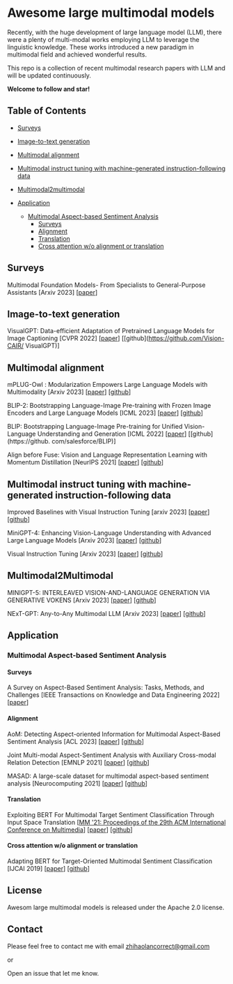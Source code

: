 # Awesome large multimodal models

Recently, with the huge development of large language model (LLM), there were a plenty of multi-modal works employing LLM to leverage the linguistic knowledge. These works introduced a new paradigm in multimodal field and achieved wonderful results.

This repo is a collection of recent multimodal research papers with LLM and will be updated continuously.

**Welcome to follow and star!**

## Table of Contents

- [Surveys](#surveys)

- [Image-to-text generation](#image-to-text-generation)

- [Multimodal alignment](#multimodal-alignment)

- [Multimodal instruct tuning with machine-generated instruction-following data](#multimodal-instruct-tuning-with-machine-generated-instruction-following-data)

- [Multimodal2multimodal](#multimodal2multimodal)

- [Application](#application)
  - [Multimodal Aspect-based Sentiment Analysis](#multimodal-aspect-based-Sentiment-Analysis)
    - [Surveys](#surveys)
    - [Alignment](#alignment)
    - [Translation](#translation)
    - [Cross attention w/o alignment or translation](#cross-attention-wo-alignment-or-translation)

## Surveys

Multimodal Foundation Models- From Specialists to General-Purpose Assistants [Arxiv 2023] [[paper](https://arxiv.org/pdf/2309.10020.pdf)]

## Image-to-text generation

VisualGPT: Data-efficient Adaptation of Pretrained Language Models for Image Captioning [CVPR 2022] [[paper](https://openaccess.thecvf.com/content/CVPR2022/html/Chen_VisualGPT_Data-Efficient_Adaptation_of_Pretrained_Language_Models_for_Image_Captioning_CVPR_2022_paper.html)] [[github](https://github.com/Vision-CAIR/ VisualGPT)]

## Multimodal alignment

mPLUG-Owl : Modularization Empowers Large Language Models with Multimodality [Arxiv 2023] [[paper](https://arxiv.org/pdf/2304.14178.pdf?trk=public_post_comment-text)] [[github](https://github.com/X-PLUG/mPLUG-Owl)]

BLIP-2: Bootstrapping Language-Image Pre-training  with Frozen Image Encoders and Large Language Models [ICML 2023] [[paper](https://openreview.net/pdf?id=KU9UojoX7U)] [[github](https://github.com/salesforce/LAVIS/tree/main/projects/blip2)]

BLIP: Bootstrapping Language-Image Pre-training for  Unified Vision-Language Understanding and Generation [ICML 2022] [[paper](https://proceedings.mlr.press/v162/li22n/li22n.pdf)] [[github](https://github. com/salesforce/BLIP)]

Align before Fuse: Vision and Language Representation Learning with Momentum Distillation [NeurIPS 2021] [[paper](https://proceedings.neurips.cc/paper_files/paper/2021/file/505259756244493872b7709a8a01b536-Paper.pdf)] [[github](https://github.com/salesforce/ALBEF)]

## Multimodal instruct tuning with machine-generated instruction-following data

Improved Baselines with Visual Instruction Tuning [arxiv 2023] [[paper](https://arxiv.org/pdf/2310.03744.pdf)] [[github](https://llava-vl.github.io)]

MiniGPT-4: Enhancing Vision-Language Understanding with Advanced Large Language Models [Arxiv 2023] [[paper](https://arxiv.org/pdf/2304.10592.pdf)] [[github](https://github.com/Vision-CAIR/MiniGPT-4)]

Visual Instruction Tuning [Arxiv 2023] [[paper](https://arxiv.org/pdf/2304.08485.pdf)] [[github](https://llava-vl.github.io)]

## Multimodal2Multimodal

MINIGPT-5: INTERLEAVED VISION-AND-LANGUAGE GENERATION VIA GENERATIVE VOKENS [Arxiv 2023] [[paper](https://arxiv.org/pdf/2310.02239)] [[github](https://github.com/eric-ai-lab/MiniGPT-5)]

NExT-GPT: Any-to-Any Multimodal LLM [Arxiv 2023] [[paper](https://arxiv.org/pdf/2309.05519.pdf)] [[github](https://next-gpt.github.io/)]

## Application

### Multimodal Aspect-based Sentiment Analysis

#### Surveys

A Survey on Aspect-Based Sentiment Analysis: Tasks, Methods, and Challenges [IEEE Transactions on Knowledge and Data Engineering 2022] [[paper](https://ieeexplore.ieee.org/abstract/document/9996141/)]

#### Alignment

AoM: Detecting Aspect-oriented Information for Multimodal Aspect-Based Sentiment Analysis [ACL 2023] [[paper](https://arxiv.org/pdf/2306.01004.pdf)] [[github](https://arxiv.org/pdf/2306.01004.pdf)]

Joint Multi-modal Aspect-Sentiment Analysis with Auxiliary Cross-modal Relation Detection [EMNLP 2021] [[paper](https://aclanthology.org/2021.emnlp-main.360.pdf)] [[github](https://github.com/MANLP-suda/JML)]

MASAD: A large-scale dataset for multimodal aspect-based sentiment analysis [Neurocomputing 2021] [[paper](https://www.sciencedirect.com/science/article/abs/pii/S0925231221007931)] [[github](https://github.com/DrJZhou/MASAD)]

#### Translation

Exploiting BERT For Multimodal Target Sentiment Classification Through Input Space Translation [[MM '21: Proceedings of the 29th ACM International Conference on Multimedia](https://dl.acm.org/doi/proceedings/10.1145/3474085)] [[paper](https://dl.acm.org/doi/abs/10.1145/3474085.3475692)] [[github](https://github.com/codezakh/exploiting-BERT-thru-translation)]

#### Cross attention w/o alignment or translation

Adapting BERT for Target-Oriented Multimodal Sentiment Classification [IJCAI 2019] [[paper](https://www.ijcai.org/Proceedings/2019/0751.pdf)] [[github](https://github.com/jefferyYu/TomBERT.git)]

## License

Awesom large multimodal models is released under the Apache 2.0 license.

## Contact

Please feel free to contact me with email zhihaolancorrect@gmail.com

or

Open an issue that let me know.